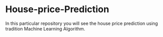 # House-price-Prediction
In this particular repository you will see the house price prediction using tradition Machine Learning Algorithm. 

